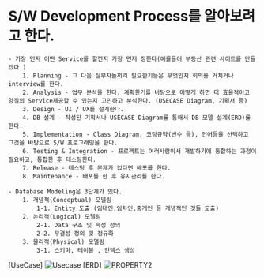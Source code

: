 # S/W Development Process를 알아보려고 한다.
    - 가장 먼저 어떤 Service를 할껀지 가장 먼저 정한다(예를들어 부동산 관련 사이트를 만들겠다.)
        1. Planning - 그 다음 실무자들끼리 필요한기능은 무엇인지 회의를 거치거나 interview를 한다.
        2. Analysis - 업무 분석을 한다. 계획한거를 바탕으로 어떻게 하면 더 효율적이고 양질의 Service제공할 수 있는지 고민하고 분석한다. (USECASE Diagram, 기획서 등)
        3. Design - UI / UX를 설계한다.
        4. DB 설계 - 작성된 기획서나 USECASE Diagram를 통해서 DB 모델 설계(ERD)를 한다.
        5. Implementation - Class Diagram, 코딩규약(변수 등), 언어등을 선택하고 그것을 바탕으로 S/W 프로그래밍을 한다.
        6. Testing & Integration - 프로젝트는 여러사람이서 개발하기에 통합하는 과정이 필요하고, 통합한 후 테스팅한다.
        7. Release - 테스팅 후 문제가 없다면 배포를 한다. 
        8. Maintenance - 배포를 한 후 유지관리를 한다.

    - Database Modeling은 3단계가 있다.
        1. 개념적(Conceptual) 모델링
            1-1. Entity 도출 (임대인,임차인,중개인 등 개념적인 것들 도출)
        2. 논리적(Logical) 모델링
            2-1. Data 구조 및 속성 정의
            2-2. 무결성 정의 및 정규화
        3. 물리적(Physical) 모델링
            3-1. 스키마, 테이블 , 인덱스 생성
     
[UseCase]
![Usecase](https://user-images.githubusercontent.com/81960642/131710033-0fbb9822-de3f-4cef-83fa-a8ae03ef9314.JPG)
[ERD]
![PROPERTY2](https://user-images.githubusercontent.com/81960642/131707988-f8dc5756-28f1-4cc3-b992-5644f392a7f8.png)
